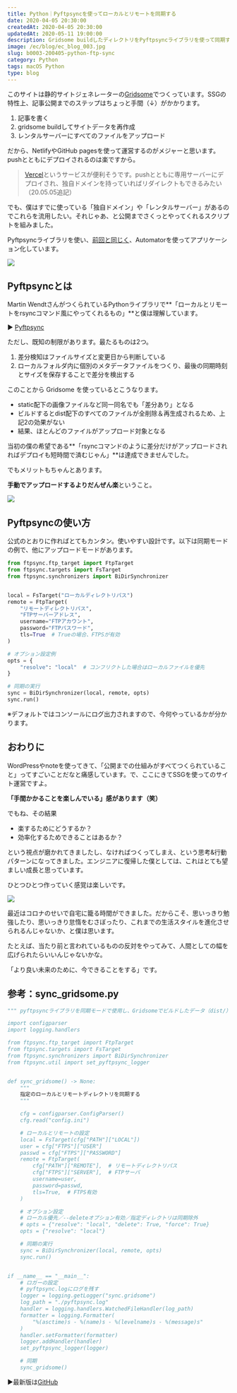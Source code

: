 ```yaml
---
title: Python｜Pyftpsyncを使ってローカルとリモートを同期する
date: 2020-04-05 20:30:00
createdAt: 2020-04-05 20:30:00
updatedAt: 2020-05-11 19:00:00
description: Gridsome buildしたディレクトリをPyftpsyncライブラリを使って同期する方法。
image: /ec/blog/ec_blog_003.jpg
slug: b0003-200405-python-ftp-sync
category: Python 
tags: macOS Python
type: blog
---
```


このサイトは静的サイトジェネレーターの[Gridsome](https://gridsome.org/)でつくっています。SSGの特性上、記事公開までのステップはちょっと手間（↓）がかかります。

1. 記事を書く
2. gridsome buildしてサイトデータを再作成
3. レンタルサーバーにすべてのファイルをアップロード

だから、NetlifyやGitHub pagesを使って運営するのがメジャーと思います。pushとともにデプロイされるのは楽ですから。

> [Vercel](https://vercel.com/)というサービスが便利そうです。pushとともに専用サーバーにデプロイされ、独自ドメインを持っていればリダイレクトもできるみたい（20.05.05追記）

でも、僕はすでに使っている「独自ドメイン」や「レンタルサーバー」があるのでこれらを流用したい。それじゃあ、と公開までさくっとやってくれるスクリプトを組みました。

Pyftpsyncライブラリを使い、[前回と同じく](https://portfolio.nnamm.com/posts/002-200329-startup-blog-writing-env/)、Automatorを使ってアプリケーション化しています。

![](./img/200405-1.jpg)
 
## Pyftpsyncとは

Martin WendtさんがつくられているPythonライブラリで**「ローカルとリモートをrsyncコマンド風にやってくれるもの」**と僕は理解しています。

▶︎ [Pyftpsync](https://pyftpsync.readthedocs.io/en/latest/index.html)

ただし、既知の制限があります。最たるものは2つ。

1. 差分検知はファイルサイズと変更日から判断している
2. ローカルフォルダ内に個別のメタデータファイルをつくり、最後の同期時刻とサイズを保存することで差分を検出する

このことから Gridsome を使っているとこうなります。

* static配下の画像ファイルなど同一同名でも「差分あり」となる
* ビルドするとdist配下のすべてのファイルが全削除＆再生成されるため、上記2の効果がない
* 結果、ほとんどのファイルがアップロード対象となる

当初の僕の希望である**「rsyncコマンドのように差分だけがアップロードされればデプロイも短時間で済むじゃん」**は達成できませんでした。

でもメリットもちゃんとあります。

**手動でアップロードするよりだんぜん楽**ということ。

![](./img/200405-2.jpg)

## Pyftpsyncの使い方

公式のとおりに作ればとてもカンタン。使いやすい設計です。以下は同期モードの例で、他にアップロードモードがあります。

```py
from ftpsync.ftp_target import FtpTarget
from ftpsync.targets import FsTarget
from ftpsync.synchronizers import BiDirSynchronizer


local = FsTarget("ローカルディレクトリパス")
remote = FtpTarget(
    "リモートディレクトリパス",
    "FTPサーバーアドレス",
    username="FTPアカウント",
    password="FTPパスワード",
    tls=True  # Trueの場合、FTPSが有効
)

# オプション設定例
opts = {
    "resolve": "local"  # コンフリクトした場合はローカルファイルを優先
}

# 同期の実行
sync = BiDirSynchronizer(local, remote, opts)
sync.run()
```

※デフォルトではコンソールにログ出力されますので、今何やっているかが分かります。

## おわりに

WordPressやnoteを使ってきて、「公開までの仕組みがすべてつくられていること」ってすごいことだなと痛感しています。で、ここにきてSSGを使ってのサイト運営ですよ。

**「手間かかることを楽しんでいる」感があります（笑）**

でもね、その結果

* 楽するためにどうするか？<br>
* 効率化するためできることはあるか？

という視点が磨かれてきましたし、なければつくってしまえ、という思考&行動パターンになってきました。エンジニアに復帰した僕としては、これはとても望ましい成長と思っています。

ひとつひとつ作っていく感覚は楽しいです。

![](./img/200405-3.jpg)

最近はコロナのせいで自宅に籠る時間ができました。だからこそ、思いっきり勉強したり、思いっきり怠惰をむさぼったり、これまでの生活スタイルを進化させられるんじゃないか、と僕は思います。

たとえば、当たり前と言われているものの反対をやってみて、人間としての幅を広げられたらいいんじゃないかな。

「より良い未来のために、今できることをする」です。

## 参考：sync_gridsome.py

```py
""" pyftpsyncライブラリを同期モードで使用し、Gridsomeでビルドしたデータ（dist/）をデプロイ先と同期する ""

import configparser
import logging.handlers

from ftpsync.ftp_target import FtpTarget
from ftpsync.targets import FsTarget
from ftpsync.synchronizers import BiDirSynchronizer
from ftpsync.util import set_pyftpsync_logger


def sync_gridsome() -> None:
    """
    指定のローカルとリモートディレクトリを同期する
    """

    cfg = configparser.ConfigParser()
    cfg.read("config.ini")

    # ローカルとリモートの設定
    local = FsTarget(cfg["PATH"]["LOCAL"])
    user = cfg["FTPS"]["USER"]
    passwd = cfg["FTPS"]["PASSWORD"]
    remote = FtpTarget(
        cfg["PATH"]["REMOTE"],  # リモートディレクトリパス
        cfg["FTPS"]["SERVER"],  # FTPサーバ
        username=user,
        password=passwd,
        tls=True,  # FTPS有効
    )

    # オプション設定
    # ローカル優先／--deleteオプション有効／指定ディレクトリは同期除外
    # opts = {"resolve": "local", "delete": True, "force": True}
    opts = {"resolve": "local"}

    # 同期の実行
    sync = BiDirSynchronizer(local, remote, opts)
    sync.run()


if __name__ == "__main__":
    # ロガーの設定
    # pyftpsync.logにログを残す
    logger = logging.getLogger("sync.gridsome")
    log_path = "./pyftpsync.log"
    handler = logging.handlers.WatchedFileHandler(log_path)
    formatter = logging.Formatter(
        "%(asctime)s - %(name)s - %(levelname)s - %(message)s"
    )
    handler.setFormatter(formatter)
    logger.addHandler(handler)
    set_pyftpsync_logger(logger)

    # 同期
    sync_gridsome()
```

▶最新版は[GitHub](https://github.com/nnamm/gridsome_sync)